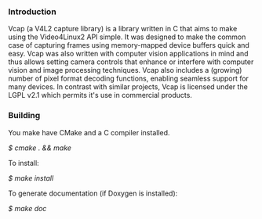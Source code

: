 ### Introduction

Vcap (a V4L2 capture library) is a library written in C that aims to make using the Video4Linux2 API
simple. It was designed to make the common case of capturing frames using memory-mapped device buffers quick and easy.
Vcap was also written with computer vision applications in mind and thus allows setting camera
controls that enhance or interfere with computer vision and image processing techniques. Vcap also includes
a (growing) number of pixel format decoding functions, enabling seamless support for many devices. In contrast
with similar projects, Vcap is licensed under the LGPL v2.1 which permits it's use in commercial products.
	
### Building

You make have CMake and a C compiler installed. 

*$ cmake . && make*

To install:

*$ make install*

To generate documentation (if Doxygen is installed):

*$ make doc*

